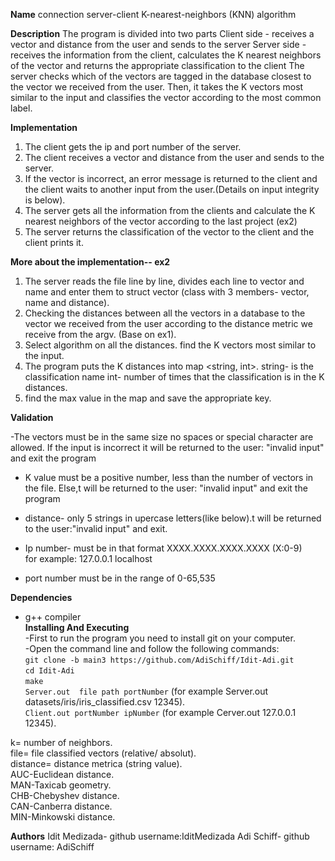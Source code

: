 
**Name**
connection server-client
K-nearest-neighbors (KNN) algorithm

**Description**
The program is divided into two parts
Client side - receives a vector and distance from the user and sends to the server
Server side - receives the information from the client, calculates the K nearest neighbors of the vector and returns the appropriate classification to the client
The server checks which of the vectors are tagged in the database closest to the vector we received from the user.
Then, it takes the K vectors most similar to the input and classifies the vector according to the most common label.

**Implementation**
1. The client gets  the ip and port number of the server.
2. The client receives a vector and distance from the user and sends to the server.
3. If the vector is incorrect, an error message is returned to the client and the client waits to another input from the user.(Details on input integrity is below).
4. The server gets all the information from the clients and calculate the K nearest neighbors of the vector according to the last project (ex2)
5. The server returns  the classification of the vector to the client and the client prints it.

**More about the implementation-- ex2**
1. The server reads the file line by line, divides each line to vector and name and enter them to struct vector
(class with 3 members- vector, name and distance).
2. Checking the distances between all the vectors in a database to the vector we received from the user according to 
the distance metric we receive from the argv. (Base on ex1).
3. Select algorithm on all the distances. find the  K vectors most similar to the input.
4. The program puts the K distances into map <string, int>.
string- is the classification name
int- number of times that the classification is in the K distances.
5. find the max value in the map and save the appropriate key.

**Validation**

-The vectors must be in the same size no spaces or special character are allowed.
If the input is incorrect it will be returned to the user: "invalid input" and exit the program

- K value must be a positive number, less than the number of vectors in the file. Else,t will be returned to the user:
"invalid input" and exit the program

- distance- only 5 strings in upercase letters(like below).t will be returned to the user:"invalid input" and exit.

- Ip number- must be in that format XXXX.XXXX.XXXX.XXXX  (X:0-9)   
for example: 127.0.0.1 localhost   
- port number must be in the range of 0-65,535

**Dependencies**
- g++ compiler   
**Installing And Executing**   
-First to run the program you need to install git on your computer.    
-Open the command line and follow the following commands:  
`git clone -b main3 https://github.com/AdiSchiff/Idit-Adi.git`   
`cd Idit-Adi`     
`make`    
`Server.out  file path portNumber` (for example Server.out  datasets/iris/iris_classified.csv 12345).    
`Client.out portNumber ipNumber` (for example Cerver.out 127.0.0.1 12345).      

k= number of neighbors.   
file= file classified vectors (relative/ absolut).   
distance= distance metrica (string value).  
AUC-Euclidean distance.   
MAN-Taxicab geometry.  
CHB-Chebyshev distance.   
CAN-Canberra distance.   
MIN-Minkowski distance.   


**Authors**
Idit Medizada- github username:IditMedizada 
Adi Schiff- github username: AdiSchiff
